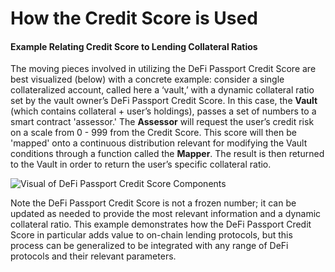 # How the Credit Score is Used

#### Example Relating Credit Score to Lending Collateral Ratios

The moving pieces involved in utilizing the DeFi Passport Credit Score are best visualized \(below\) with a concrete example: consider a single collateralized account, called here a ‘vault,’ with a dynamic collateral ratio set by the vault owner’s DeFi Passport Credit Score. In this case, the **Vault** \(which contains collateral + user’s holdings\), passes a set of numbers to a smart contract 'assessor.' The **Assessor** will request the user’s credit risk on a scale from 0 - 999 from the Credit Score. This score will then be 'mapped' onto a continuous distribution relevant for modifying the Vault conditions through a function called the **Mapper**. The result is then returned to the Vault in order to return the user’s specific collateral ratio. 

![Visual of DeFi Passport Credit Score Components](https://lh5.googleusercontent.com/DVHivm1XDI5My_wzlzUwWPBC5AYkJiYDfgkDT9Kx5VBRSrLCmKKTzq9KFTt0aAvgs1mp_OX01L1inTzIvfEuuChnVd3A8LMVq238ClLWB_Nxu_HLu0VhPSY2oRLmx5uZm-EiqNi4)

Note the DeFi Passport Credit Score is not a frozen number; it can be updated as needed to provide the most relevant information and a dynamic collateral ratio. This example demonstrates how the DeFi Passport Credit Score in particular adds value to on-chain lending protocols, but this process  can be generalized to be integrated with any range of DeFi protocols and their relevant parameters.

